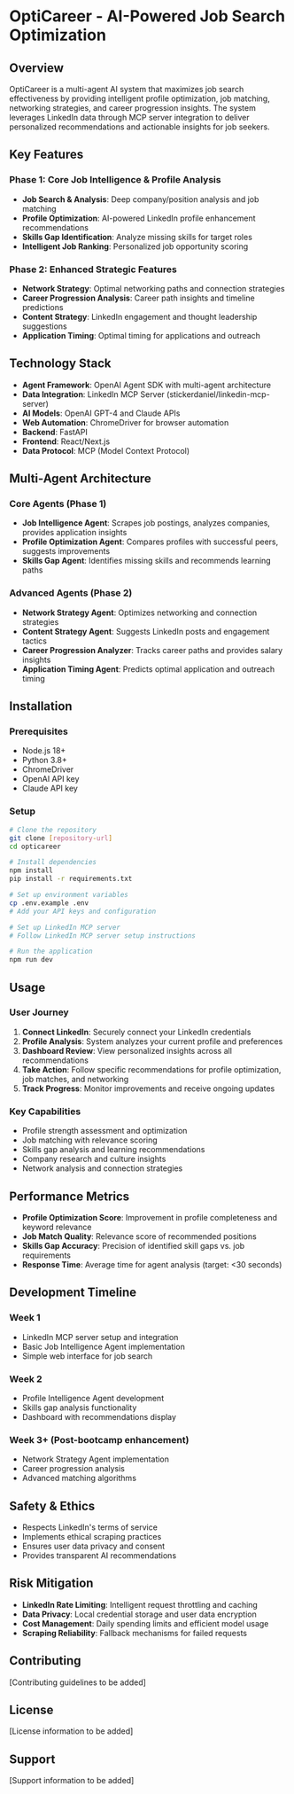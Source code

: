 # OptiCareer - AI-Powered Job Search Optimization

## Overview

OptiCareer is a multi-agent AI system that maximizes job search effectiveness by providing intelligent profile optimization, job matching, networking strategies, and career progression insights. The system leverages LinkedIn data through MCP server integration to deliver personalized recommendations and actionable insights for job seekers.

## Key Features

### Phase 1: Core Job Intelligence & Profile Analysis
- **Job Search & Analysis**: Deep company/position analysis and job matching
- **Profile Optimization**: AI-powered LinkedIn profile enhancement recommendations
- **Skills Gap Identification**: Analyze missing skills for target roles
- **Intelligent Job Ranking**: Personalized job opportunity scoring

### Phase 2: Enhanced Strategic Features
- **Network Strategy**: Optimal networking paths and connection strategies
- **Career Progression Analysis**: Career path insights and timeline predictions
- **Content Strategy**: LinkedIn engagement and thought leadership suggestions
- **Application Timing**: Optimal timing for applications and outreach

## Technology Stack

- **Agent Framework**: OpenAI Agent SDK with multi-agent architecture
- **Data Integration**: LinkedIn MCP Server (stickerdaniel/linkedin-mcp-server)
- **AI Models**: OpenAI GPT-4 and Claude APIs
- **Web Automation**: ChromeDriver for browser automation
- **Backend**: FastAPI
- **Frontend**: React/Next.js
- **Data Protocol**: MCP (Model Context Protocol)

## Multi-Agent Architecture

### Core Agents (Phase 1)
- **Job Intelligence Agent**: Scrapes job postings, analyzes companies, provides application insights
- **Profile Optimization Agent**: Compares profiles with successful peers, suggests improvements
- **Skills Gap Agent**: Identifies missing skills and recommends learning paths

### Advanced Agents (Phase 2)
- **Network Strategy Agent**: Optimizes networking and connection strategies
- **Content Strategy Agent**: Suggests LinkedIn posts and engagement tactics
- **Career Progression Analyzer**: Tracks career paths and provides salary insights
- **Application Timing Agent**: Predicts optimal application and outreach timing

## Installation

### Prerequisites
- Node.js 18+
- Python 3.8+
- ChromeDriver
- OpenAI API key
- Claude API key

### Setup
```bash
# Clone the repository
git clone [repository-url]
cd opticareer

# Install dependencies
npm install
pip install -r requirements.txt

# Set up environment variables
cp .env.example .env
# Add your API keys and configuration

# Set up LinkedIn MCP server
# Follow LinkedIn MCP server setup instructions

# Run the application
npm run dev
```

## Usage

### User Journey
1. **Connect LinkedIn**: Securely connect your LinkedIn credentials
2. **Profile Analysis**: System analyzes your current profile and preferences
3. **Dashboard Review**: View personalized insights across all recommendations
4. **Take Action**: Follow specific recommendations for profile optimization, job matches, and networking
5. **Track Progress**: Monitor improvements and receive ongoing updates

### Key Capabilities
- Profile strength assessment and optimization
- Job matching with relevance scoring
- Skills gap analysis and learning recommendations
- Company research and culture insights
- Network analysis and connection strategies

## Performance Metrics

- **Profile Optimization Score**: Improvement in profile completeness and keyword relevance
- **Job Match Quality**: Relevance score of recommended positions
- **Skills Gap Accuracy**: Precision of identified skill gaps vs. job requirements
- **Response Time**: Average time for agent analysis (target: <30 seconds)

## Development Timeline

### Week 1
- LinkedIn MCP server setup and integration
- Basic Job Intelligence Agent implementation
- Simple web interface for job search

### Week 2
- Profile Intelligence Agent development
- Skills gap analysis functionality
- Dashboard with recommendations display

### Week 3+ (Post-bootcamp enhancement)
- Network Strategy Agent implementation
- Career progression analysis
- Advanced matching algorithms

## Safety & Ethics

- Respects LinkedIn's terms of service
- Implements ethical scraping practices
- Ensures user data privacy and consent
- Provides transparent AI recommendations

## Risk Mitigation

- **LinkedIn Rate Limiting**: Intelligent request throttling and caching
- **Data Privacy**: Local credential storage and user data encryption
- **Cost Management**: Daily spending limits and efficient model usage
- **Scraping Reliability**: Fallback mechanisms for failed requests

## Contributing

[Contributing guidelines to be added]

## License

[License information to be added]

## Support

[Support information to be added] 